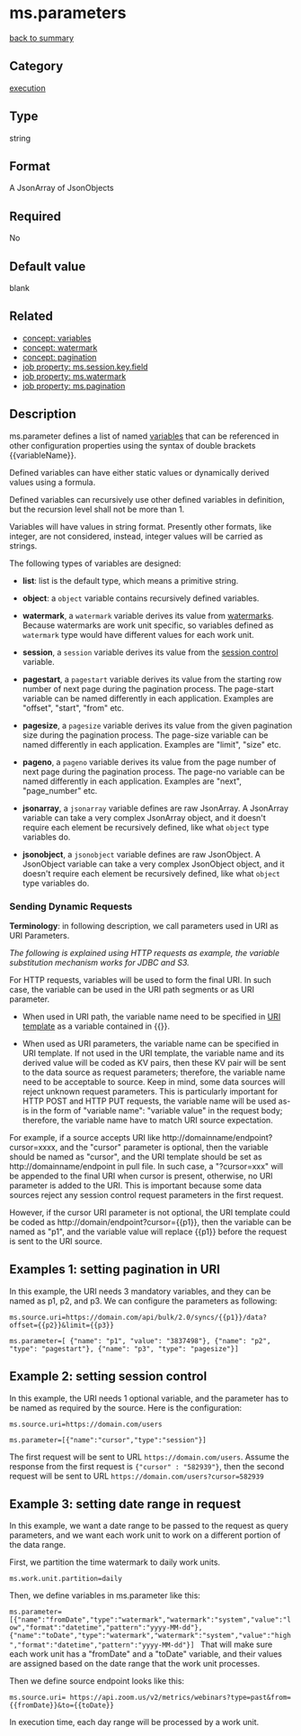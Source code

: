 # ms.parameters

[back to summary](https://github.com/linkedin/data-integration-library/blob/master/docs/parameters/summary.md)

## Category
[execution](https://github.com/linkedin/data-integration-library/blob/master/docs/parameters/execution-parameters.md)

## Type
string

## Format
A JsonArray of JsonObjects

## Required
No

## Default value
blank

## Related 
- [concept: variables](https://github.com/linkedin/data-integration-library/blob/master/docs/concepts/variables.md)
- [concept: watermark](https://github.com/linkedin/data-integration-library/blob/master/docs/concepts/watermark.md)
- [concept: pagination](https://github.com/linkedin/data-integration-library/blob/master/docs/concepts/pagination.md)
- [job property: ms.session.key.field](https://github.com/linkedin/data-integration-library/blob/master/docs/parameters/ms.session.key.field.md)
- [job property: ms.watermark](https://github.com/linkedin/data-integration-library/blob/master/docs/parameters/ms.watermark.md)
- [job property: ms.pagination](https://github.com/linkedin/data-integration-library/blob/master/docs/parameters/ms.pagination.md)

## Description 

ms.parameter defines a list of named [variables](https://github.com/linkedin/data-integration-library/blob/master/docs/concepts/variables.md) 
that can be referenced in other configuration properties using the syntax of double brackets {{variableName}}.

Defined variables can have either static values or dynamically derived values using a formula. 

Defined variables can recursively use other defined variables in definition, but the recursion level shall not be more than 1.   

Variables will have values in string format. Presently other formats, like integer, are not considered, instead, integer values
will be carried as strings. 

The following types of variables are designed: 

- **list**: list is the default type, which means a primitive string.

- **object**: a `object` variable contains recursively defined variables.

- **watermark**, a `watermark` variable derives its value from [watermarks](https://github.com/linkedin/data-integration-library/blob/master/docs/concepts/watermark.md). 
Because watermarks are work unit specific, so variables defined as `watermark` type 
would have different values for each work unit.
 
- **session**, a `session` variable derives its value from the [session control](https://github.com/linkedin/data-integration-library/blob/master/docs/concepts/session-control.md) variable.

- **pagestart**, a `pagestart` variable derives its value from the starting row number of next page during the pagination process. 
The page-start variable can be named differently in each application. Examples are "offset", "start", "from" etc.
 
- **pagesize**, a `pagesize` variable derives its value from the given pagination size during the pagination process. 
The page-size variable can be named differently in each application. Examples are "limit", "size" etc.

- **pageno**, a `pageno` variable derives its value from the page number of next page during the pagination process.
The page-no variable can be named differently in each application. Examples are "next", "page_number" etc.

- **jsonarray**, a `jsonarray` variable defines are raw JsonArray. A JsonArray variable can take a very complex 
JsonArray object, and it doesn't require
each element be recursively defined, like what `object` type variables do. 

- **jsonobject**, a `jsonobject` variable defines are raw JsonObject. A JsonObject variable can take a very complex JsonObject object, 
and it doesn't require  each element be recursively defined, like what `object` type variables do. 
  
### Sending Dynamic Requests
  
**Terminology**: in following description, we call parameters used in URI as URI Parameters.

_The following is explained using HTTP requests as example, the variable substitution mechanism works 
for JDBC and S3._

For HTTP requests, variables will be used to form the final URI. In such case, the variable can be 
used in the URI path segments or as URI parameter.

- When used in URI path, the variable name need to be specified in [URI template](https://github.com/linkedin/data-integration-library/blob/master/docs/parameters/ms.source.uri.md) 
as a variable contained in {{}}.

- When used as URI parameters, the variable name can be specified in URI template. If not used in the URI template, 
the variable name and its derived value will be coded as KV pairs, then these KV pair will be sent to the 
data source as request parameters; therefore, the variable name need to be acceptable to source. Keep in mind, some data sources will
reject unknown request parameters. This is particularly important for HTTP POST and HTTP PUT requests, 
the variable name will be used as-is in the form of "variable name": "variable value" in the request body; 
therefore, the variable name have to match URI source expectation.
 
For example, if a source accepts URI like http://domainname/endpoint?cursor=xxxx, and the "cursor" parameter is optional, 
then the variable should be named as "cursor", and the URI template should be set as http://domainname/endpoint in pull file.
In such case, a "?cursor=xxx" will be appended to the final URI when cursor is present, otherwise, no URI parameter is added
to the URI. This is important because some data sources reject any session control request parameters in the first request. 

However, if the cursor URI parameter is not optional, the URI template could be coded as http://domain/endpoint?cursor={{p1}}, 
then the variable can be named as "p1", and the variable value will replace {{p1}} before the request is sent to the URI source.

## Examples 1: setting pagination in URI

In this example, the URI needs 3 mandatory variables, and they can be named as p1, p2, and p3.
We can configure the parameters as following:

`ms.source.uri=https://domain.com/api/bulk/2.0/syncs/{{p1}}/data?offset={{p2}}&limit={{p3}}` </p>

`ms.parameter=[
  {"name": "p1", "value": "3837498"},
  {"name": "p2", "type": "pagestart"},
  {"name": "p3", "type": "pagesize"}]` </p>

## Example 2: setting session control

In this example, the URI needs 1 optional variable, and the parameter has to be named as
required by the source. Here is the configuration:

`ms.source.uri=https://domain.com/users` </p>

`ms.parameter=[{"name":"cursor","type":"session"}]` 

The first request will be sent to URL `https://domain.com/users`. Assume the response from the 
first request is `{"cursor" : "582939"}`, then the second request will be sent 
to URL `https://domain.com/users?cursor=582939`


## Example 3: setting date range in request 

In this example, we want a date range to be passed to the request as query parameters, and we want 
each work unit to work on a different portion of the data range.

First, we partition the time watermark to daily work units. 

`ms.work.unit.partition=daily`

Then, we define variables in ms.parameter like this:

`ms.parameter=
[{"name":"fromDate","type":"watermark","watermark":"system","value":"low","format":"datetime","pattern":"yyyy-MM-dd"},
{"name":"toDate","type":"watermark","watermark":"system","value":"high","format":"datetime","pattern":"yyyy-MM-dd"}]
`
That will make sure each work unit has a "fromDate" and a "toDate" variable, and their values are assigned
based on the date range that the work unit processes. 

Then we define source endpoint looks like this:

`ms.source.uri=
https://api.zoom.us/v2/metrics/webinars?type=past&from={{fromDate}}&to={{toDate}}
`

In execution time, each day range will be processed by a work unit.
